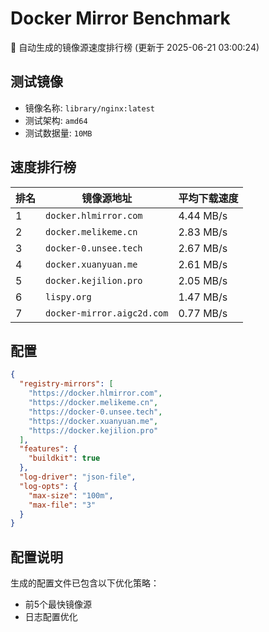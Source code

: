 # Docker Mirror Benchmark

🚀 自动生成的镜像源速度排行榜 (更新于 2025-06-21 03:00:24)

## 测试镜像
- 镜像名称: `library/nginx:latest`
- 测试架构: `amd64`
- 测试数据量: `10MB`

## 速度排行榜
| 排名 | 镜像源地址 | 平均下载速度 |
|------|------------|--------------|
| 1 | `docker.hlmirror.com` | 4.44 MB/s |
| 2 | `docker.melikeme.cn` | 2.83 MB/s |
| 3 | `docker-0.unsee.tech` | 2.67 MB/s |
| 4 | `docker.xuanyuan.me` | 2.61 MB/s |
| 5 | `docker.kejilion.pro` | 2.05 MB/s |
| 6 | `lispy.org` | 1.47 MB/s |
| 7 | `docker-mirror.aigc2d.com` | 0.77 MB/s |

## 配置

```json
{
  "registry-mirrors": [
    "https://docker.hlmirror.com",
    "https://docker.melikeme.cn",
    "https://docker-0.unsee.tech",
    "https://docker.xuanyuan.me",
    "https://docker.kejilion.pro"
  ],
  "features": {
    "buildkit": true
  },
  "log-driver": "json-file",
  "log-opts": {
    "max-size": "100m",
    "max-file": "3"
  }
}
```

## 配置说明
生成的配置文件已包含以下优化策略：
- 前5个最快镜像源
- 日志配置优化

